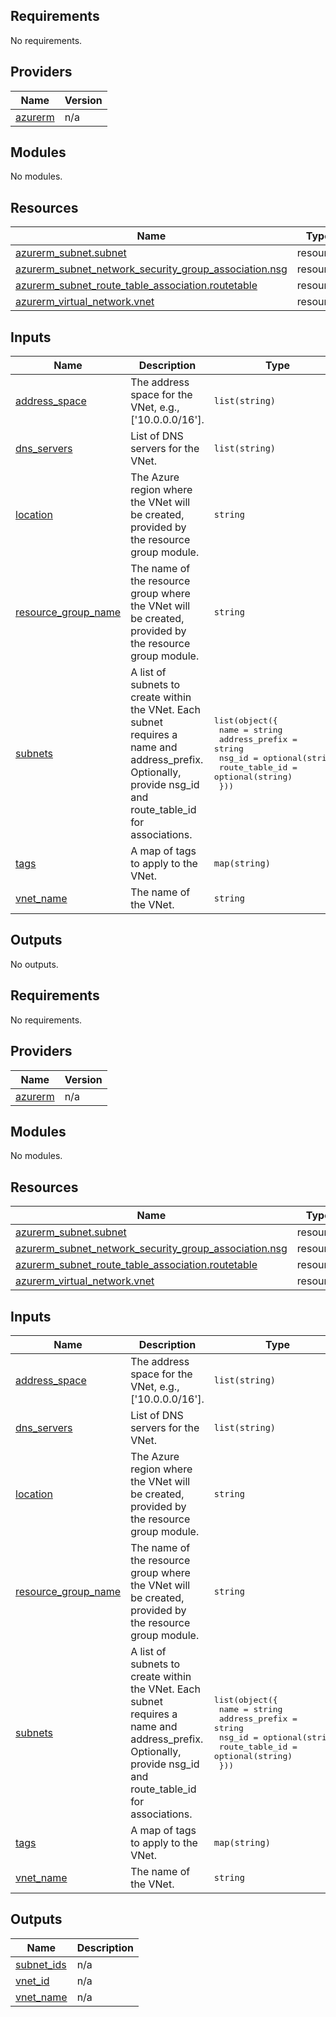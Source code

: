 ## Requirements

No requirements.

## Providers

| Name | Version |
|------|---------|
| <a name="provider_azurerm"></a> [azurerm](#provider\_azurerm) | n/a |

## Modules
No modules.

## Resources

| Name | Type |
|------|------|
| [azurerm_subnet.subnet](https://registry.terraform.io/providers/hashicorp/azurerm/latest/docs/resources/subnet) | resource |
| [azurerm_subnet_network_security_group_association.nsg](https://registry.terraform.io/providers/hashicorp/azurerm/latest/docs/resources/subnet_network_security_group_association) | resource |
| [azurerm_subnet_route_table_association.routetable](https://registry.terraform.io/providers/hashicorp/azurerm/latest/docs/resources/subnet_route_table_association) | resource |
| [azurerm_virtual_network.vnet](https://registry.terraform.io/providers/hashicorp/azurerm/latest/docs/resources/virtual_network) | resource |

## Inputs

| Name | Description | Type | Default | Required |
|------|-------------|------|---------|:--------:|
| <a name="input_address_space"></a> [address\_space](#input\_address\_space) | The address space for the VNet, e.g., ['10.0.0.0/16']. | `list(string)` | n/a | yes |
| <a name="input_dns_servers"></a> [dns\_servers](#input\_dns\_servers) | List of DNS servers for the VNet. | `list(string)` | `[]` | no |
| <a name="input_location"></a> [location](#input\_location) | The Azure region where the VNet will be created, provided by the resource group module. | `string` | n/a | yes |
| <a name="input_resource_group_name"></a> [resource\_group\_name](#input\_resource\_group\_name) | The name of the resource group where the VNet will be created, provided by the resource group module. | `string` | n/a | yes |
| <a name="input_subnets"></a> [subnets](#input\_subnets) | A list of subnets to create within the VNet. Each subnet requires a name and address\_prefix. Optionally, provide nsg\_id and route\_table\_id for associations. | <pre>list(object({<br/>    name           = string<br/>    address_prefix = string<br/>    nsg_id         = optional(string)<br/>    route_table_id = optional(string)<br/>  }))</pre> | `[]` | no |
| <a name="input_tags"></a> [tags](#input\_tags) | A map of tags to apply to the VNet. | `map(string)` | `{}` | no |
| <a name="input_vnet_name"></a> [vnet\_name](#input\_vnet\_name) | The name of the VNet. | `string` | n/a | yes |

## Outputs

No outputs.
## Requirements

No requirements.

## Providers

| Name | Version |
|------|---------|
| <a name="provider_azurerm"></a> [azurerm](#provider\_azurerm) | n/a |

## Modules

No modules.

## Resources

| Name | Type |
|------|------|
| [azurerm_subnet.subnet](https://registry.terraform.io/providers/hashicorp/azurerm/latest/docs/resources/subnet) | resource |
| [azurerm_subnet_network_security_group_association.nsg](https://registry.terraform.io/providers/hashicorp/azurerm/latest/docs/resources/subnet_network_security_group_association) | resource |
| [azurerm_subnet_route_table_association.routetable](https://registry.terraform.io/providers/hashicorp/azurerm/latest/docs/resources/subnet_route_table_association) | resource |
| [azurerm_virtual_network.vnet](https://registry.terraform.io/providers/hashicorp/azurerm/latest/docs/resources/virtual_network) | resource |

## Inputs

| Name | Description | Type | Default | Required |
|------|-------------|------|---------|:--------:|
| <a name="input_address_space"></a> [address\_space](#input\_address\_space) | The address space for the VNet, e.g., ['10.0.0.0/16']. | `list(string)` | n/a | yes |
| <a name="input_dns_servers"></a> [dns\_servers](#input\_dns\_servers) | List of DNS servers for the VNet. | `list(string)` | `[]` | no |
| <a name="input_location"></a> [location](#input\_location) | The Azure region where the VNet will be created, provided by the resource group module. | `string` | n/a | yes |
| <a name="input_resource_group_name"></a> [resource\_group\_name](#input\_resource\_group\_name) | The name of the resource group where the VNet will be created, provided by the resource group module. | `string` | n/a | yes |
| <a name="input_subnets"></a> [subnets](#input\_subnets) | A list of subnets to create within the VNet. Each subnet requires a name and address\_prefix. Optionally, provide nsg\_id and route\_table\_id for associations. | <pre>list(object({<br/>    name           = string<br/>    address_prefix = string<br/>    nsg_id         = optional(string)<br/>    route_table_id = optional(string)<br/>  }))</pre> | `[]` | no |
| <a name="input_tags"></a> [tags](#input\_tags) | A map of tags to apply to the VNet. | `map(string)` | `{}` | no |
| <a name="input_vnet_name"></a> [vnet\_name](#input\_vnet\_name) | The name of the VNet. | `string` | n/a | yes |

## Outputs

| Name | Description |
|------|-------------|
| <a name="output_subnet_ids"></a> [subnet\_ids](#output\_subnet\_ids) | n/a |
| <a name="output_vnet_id"></a> [vnet\_id](#output\_vnet\_id) | n/a |
| <a name="output_vnet_name"></a> [vnet\_name](#output\_vnet\_name) | n/a |
